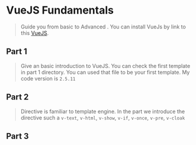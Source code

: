 # VueJS Fundamentals
> Guide you from basic to Advanced . You can install VueJs by link to this [VueJS](https://cdn.jsdelivr.net/npm/vue).

## Part 1
> Give an basic introduction to VueJS. You can check the first template in part 1 directory. You can used that file to be your first template. My code version is  `2.5.11`

## Part 2
> Directive is familiar   to template engine. In the part we introduce the directive such a `v-text`, `v-html`, `v-show`, `v-if`, `v-once`, `v-pre`, `v-cloak`

## Part 3
